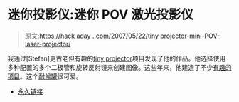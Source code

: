 # 迷你投影仪:迷你 POV 激光投影仪

> 原文:[https://hack aday . com/2007/05/22/tiny projector-mini-POV-laser-projector/](https://hackaday.com/2007/05/22/tinyprojector-mini-pov-laser-projector/)

我通过[Stefan]更古老但有趣的[tiny projector](http://web.media.mit.edu/~stefanm/TinyProjector/)项目发现了他的作品。他选择使用多种配置的多个二极管和旋转反射镜来创建图像。这些年来，他建造了不少[有趣的项目](http://web.media.mit.edu/~stefanm/research.html#LP)。这个[耐候罐](http://web.media.mit.edu/~stefanm/research.html#WT)很可爱。

*   [永久链接](http://web.media.mit.edu/~stefanm/TinyProjector/)